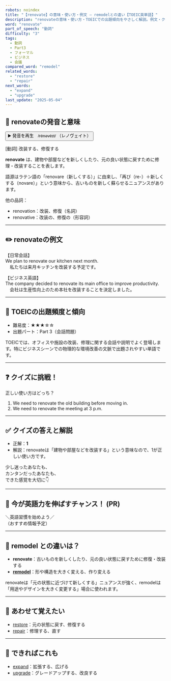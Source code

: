 ```yaml
---
robots: noindex
title: "【renovate】の意味・使い方・例文 ― remodelとの違い【TOEIC英単語】"
description: "renovateの意味・使い方・TOEICでの出題傾向をやさしく解説。例文・クイズ付きでremodelとの違いもわかりやすく学べます。"
word: "renovate"
part_of_speech: "動詞"
difficulty: "3"
tags:
  - 動詞
  - Part3
  - フォーマル
  - ビジネス
  - 会議
compared_word: "remodel"
related_words:
  - "restore"
  - "repair"
next_words:
  - "expand"
  - "upgrade"
last_update: "2025-05-04"
---
```


## 🔰 renovateの発音と意味

<button class="play-audio" onclick="playTTS('renovate')">
  <span class="play-audio-main">
    ▶️ 発音を再生　/rénəvèɪt/
  </span>
  <span class="play-audio-sub">
    （レノヴェイト）
  </span>
</button>

[動詞] 改装する、修復する

**renovate** は、建物や部屋などを新しくしたり、元の良い状態に戻すために修理・改装することを表します。

語源はラテン語の「renovare（新しくする）」に由来し、「再び（re-）＋新しくする（novare）」という意味から、古いものを新しく蘇らせるニュアンスがあります。

他の品詞：  
- renovation：改装、修復（名詞）
- renovative：改装の、修復の（形容詞）

---

## ✏️ renovateの例文

【日常会話】  
We plan to renovate our kitchen next month.  
　私たちは来月キッチンを改装する予定です。

【ビジネス英語】  
The company decided to renovate its main office to improve productivity.  
　会社は生産性向上のため本社を改装することを決定しました。

---

## 🎯 TOEICの出題頻度と傾向

- 難易度：★★★☆☆
- 出題パート：Part 3（会話問題）

TOEICでは、オフィスや施設の改装、修理に関する会話や説明でよく登場します。特にビジネスシーンでの物理的な環境改善の文脈で出題されやすい単語です。

---

## ❓ クイズに挑戦！

正しい使い方はどっち？

1. We need to renovate the old building before moving in.  
2. We need to renovate the meeting at 3 p.m.

---

## ✅ クイズの答えと解説

- 正解：**1**
- 解説：renovateは「建物や部屋などを改装する」という意味なので、1が正しい使い方です。

少し迷ったあなたも、  
カンタンだったあなたも、  
できた感覚を大切に👇️

---

## 🚀 今が英語力を伸ばすチャンス！ (PR)

<div class="info-center">
＼英語習慣を始めよう／<br>  
（おすすめ情報予定）
</div>

---

## 🤔  remodel との違いは？

- **renovate**：古いものを新しくしたり、元の良い状態に戻すために修復・改装する
- **[remodel](/word/remodel)**：形や構造を大きく変える、作り変える

renovateは「元の状態に近づけて新しくする」ニュアンスが強く、remodelは「用途やデザインを大きく変更する」場合に使われます。

---

## 🧩 あわせて覚えたい

- [restore](/word/restore)：元の状態に戻す、修復する
- [repair](/word/repair)：修理する、直す

---

## 📖 できればこれも

- [expand](/word/expand)：拡張する、広げる
- [upgrade](/word/upgrade)：グレードアップする、改良する

<!-- cvid: aid13_bid13 -->
